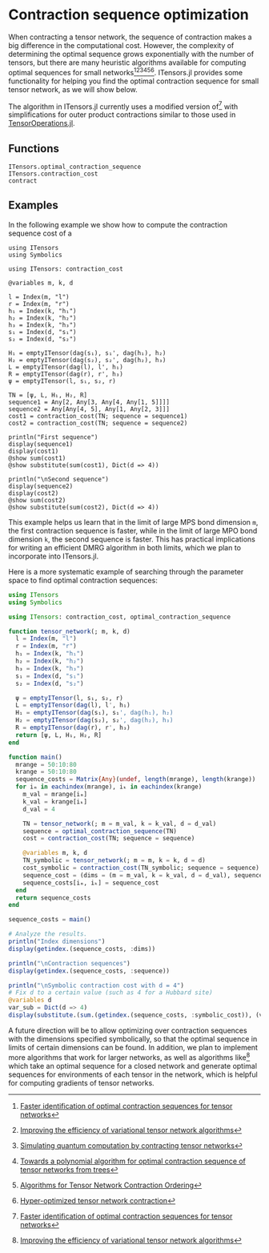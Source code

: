 # Contraction sequence optimization

When contracting a tensor network, the sequence of contraction makes a big difference in the computational cost. However, the complexity of determining the optimal sequence grows exponentially with the number of tensors, but there are many heuristic algorithms available for computing optimal sequences for small networks[^1][^2][^3][^4][^5][^6]. ITensors.jl provides some functionality for helping you find the optimal contraction sequence for small tensor network, as we will show below.

The algorithm in ITensors.jl currently uses a modified version of[^1] with simplifications for outer product contractions similar to those used in [TensorOperations.jl](https://github.com/Jutho/TensorOperations.jl).

[^1]: [Faster identification of optimal contraction sequences for tensor networks](https://arxiv.org/abs/1304.6112)
[^2]: [Improving the efficiency of variational tensor network algorithms](https://arxiv.org/abs/1310.8023)
[^3]: [Simulating quantum computation by contracting tensor networks](https://arxiv.org/abs/quant-ph/0511069)
[^4]: [Towards a polynomial algorithm for optimal contraction sequence of tensor networks from trees](https://journals.aps.org/pre/abstract/10.1103/PhysRevE.100.043309)
[^5]: [Algorithms for Tensor Network Contraction Ordering](https://arxiv.org/abs/2001.08063)
[^6]: [Hyper-optimized tensor network contraction](https://arxiv.org/abs/2002.01935)

## Functions

```@docs
ITensors.optimal_contraction_sequence
ITensors.contraction_cost
contract
```

## Examples

In the following example we show how to compute the contraction sequence cost of a 
```@julia
using ITensors
using Symbolics

using ITensors: contraction_cost

@variables m, k, d

l = Index(m, "l")
r = Index(m, "r")
h₁ = Index(k, "h₁")
h₂ = Index(k, "h₂")
h₃ = Index(k, "h₃")
s₁ = Index(d, "s₁")
s₂ = Index(d, "s₂")

H₁ = emptyITensor(dag(s₁), s₁', dag(h₁), h₂)
H₂ = emptyITensor(dag(s₂), s₂', dag(h₂), h₃)
L = emptyITensor(dag(l), l', h₁)
R = emptyITensor(dag(r), r', h₃)
ψ = emptyITensor(l, s₁, s₂, r)

TN = [ψ, L, H₁, H₂, R]
sequence1 = Any[2, Any[3, Any[4, Any[1, 5]]]]
sequence2 = Any[Any[4, 5], Any[1, Any[2, 3]]]
cost1 = contraction_cost(TN; sequence = sequence1)
cost2 = contraction_cost(TN; sequence = sequence2)

println("First sequence")
display(sequence1)
display(cost1)
@show sum(cost1)
@show substitute(sum(cost1), Dict(d => 4))

println("\nSecond sequence")
display(sequence2)
display(cost2)
@show sum(cost2)
@show substitute(sum(cost2), Dict(d => 4))
```
This example helps us learn that in the limit of large MPS bond dimension `m`, the first contraction sequence is faster, while in the limit of large MPO bond dimension `k`, the second sequence is faster. This has practical implications for writing an efficient DMRG algorithm in both limits, which we plan to incorporate into ITensors.jl.

Here is a more systematic example of searching through the parameter space to find optimal contraction sequences:
```julia
using ITensors
using Symbolics

using ITensors: contraction_cost, optimal_contraction_sequence

function tensor_network(; m, k, d)
  l = Index(m, "l")
  r = Index(m, "r")
  h₁ = Index(k, "h₁")
  h₂ = Index(k, "h₂")
  h₃ = Index(k, "h₃")
  s₁ = Index(d, "s₁")
  s₂ = Index(d, "s₂")

  ψ = emptyITensor(l, s₁, s₂, r)
  L = emptyITensor(dag(l), l', h₁)
  H₁ = emptyITensor(dag(s₁), s₁', dag(h₁), h₂)
  H₂ = emptyITensor(dag(s₂), s₂', dag(h₂), h₃)
  R = emptyITensor(dag(r), r', h₃)
  return [ψ, L, H₁, H₂, R]
end

function main()
  mrange = 50:10:80
  krange = 50:10:80
  sequence_costs = Matrix{Any}(undef, length(mrange), length(krange))
  for iₘ in eachindex(mrange), iₖ in eachindex(krange)
    m_val = mrange[iₘ]
    k_val = krange[iₖ]
    d_val = 4

    TN = tensor_network(; m = m_val, k = k_val, d = d_val)
    sequence = optimal_contraction_sequence(TN)
    cost = contraction_cost(TN; sequence = sequence)

    @variables m, k, d
    TN_symbolic = tensor_network(; m = m, k = k, d = d)
    cost_symbolic = contraction_cost(TN_symbolic; sequence = sequence)
    sequence_cost = (dims = (m = m_val, k = k_val, d = d_val), sequence = sequence, cost = cost, symbolic_cost = cost_symbolic)
    sequence_costs[iₘ, iₖ] = sequence_cost
  end
  return sequence_costs
end

sequence_costs = main()

# Analyze the results.
println("Index dimensions")
display(getindex.(sequence_costs, :dims))

println("\nContraction sequences")
display(getindex.(sequence_costs, :sequence))

println("\nSymbolic contraction cost with d = 4")
# Fix d to a certain value (such as 4 for a Hubbard site)
@variables d
var_sub = Dict(d => 4)
display(substitute.(sum.(getindex.(sequence_costs, :symbolic_cost)), (var_sub,)))
```

A future direction will be to allow optimizing over contraction sequences with the dimensions specified symbolically, so that the optimal sequence in limits of certain dimensions can be found. In addition, we plan to implement more algorithms that work for larger networks, as well as algorithms like[^2] which take an optimal sequence for a closed network and generate optimal sequences for environments of each tensor in the network, which is helpful for computing gradients of tensor networks.

